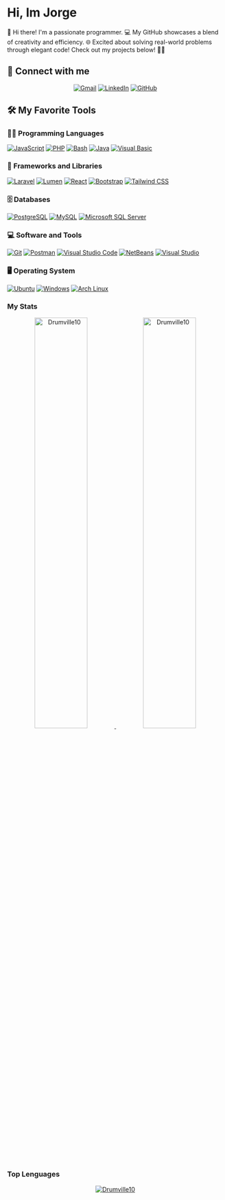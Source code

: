 # Hi, Im Jorge

👋 Hi there! I'm a passionate programmer. 💻 My GitHub showcases a blend of creativity and efficiency. 🌐 Excited about solving real-world problems through elegant code! Check out my projects below! 👨‍💻

## 🤝 Connect with me
<p align="center">
	<a href="mailto:jorgecontact10@gmail.com"><img img src="https://img.shields.io/badge/gmail-%23EA4335.svg?style=plastic&logo=gmail&logoColor=white" alt="Gmail"/></a>
	<a href="[https://www.linkedin.com/in/bouaskaoun/](https://www.linkedin.com/in/jorge-ronaldo-zegarra-mendoza-41919b270/)"><img src="https://img.shields.io/badge/linkedin-%230A66C2.svg?style=plastic&logo=linkedin&logoColor=white" alt="LinkedIn"/></a>
	<a href="https://github.com/Drumville10"><img src="https://img.shields.io/badge/github-%23181717.svg?style=plastic&logo=github&logoColor=white" alt="GitHub"/></a>

## 🛠️ My Favorite Tools

### 👨‍💻 Programming Languages

<p>
	<a href="https://github.com/Drumville10"><img alt="JavaScript" src="https://img.shields.io/badge/JavaScript%20-%23F7DF1E.svg?logo=javascript&logoColor=black"></a>
	<a href="https://github.com/Drumville10"><img alt="PHP" src="https://img.shields.io/badge/PHP%20-%2314354C.svg?logo=php&logoColor=white"></a>
 	<a href="https://github.com/Drumville10"><img alt="Bash" src="https://img.shields.io/badge/Bash%20-%234EAA25.svg?logo=gnu-bash&logoColor=white"></a>
	<a href="https://github.com/Drumville10"><img alt="Java" src="https://img.shields.io/badge/Java-%23D0742B.svg?logo=java&logoColor=white"></a>
  	<a href="https://github.com/Drumville10"><img alt="Visual Basic" src="https://img.shields.io/badge/Visual%20Basic%20-%23512BD4.svg?logo=visual-basic&logoColor=white"></a>
	

### 🧰 Frameworks and Libraries

<p>
	<a href="https://github.com/Drumville10"><img alt="Laravel" src="https://img.shields.io/badge/Laravel%20-%23FF362A.svg?logo=Laravel&logoColor=white"></a>
	<a href="https://github.com/Drumville10"><img alt="Lumen" src="https://img.shields.io/badge/Lumen%20-%23F4645F.svg?logo=Lumen&logoColor=white"></a>
	<a href="https://github.com/Drumville10"><img alt="React" src="https://img.shields.io/badge/React%20-%2361DAFB.svg?logo=react&logoColor=white"></a>
	<a href="https://github.com/Drumville10"><img alt="Bootstrap" src="https://img.shields.io/badge/Bootstrap%20-%23150458.svg?logo=Bootstrap&logoColor=white"></a>
	<a href="https://github.com/Drumville10"><img alt="Tailwind CSS" src="https://img.shields.io/badge/Tailwind%20CSS%20-%2306B6D4.svg?logo=tailwind-css&logoColor=white"></a>
</p>

### 🗄️ Databases

<p>
    	<a href="https://github.com/Drumville10"><img alt="PostgreSQL" src="https://img.shields.io/badge/PostgreSQL%20-%234169E1.svg?logo=postgresql&logoColor=white"></a>
	<a href="https://github.com/Drumville10"><img alt="MySQL" src="https://img.shields.io/badge/MySQL%20-%234479A1.svg?logo=mysql&logoColor=white"></a>
	<a href="https://github.com/Drumville10"><img alt="Microsoft SQL Server" src="https://img.shields.io/badge/Microsoft%20SQL%20Server%20-%23CC2927.svg?logo=microsoft-sql-server&logoColor=white"></a>

</p>

### 💻 Software and Tools

<p>
	<a href="https://github.com/Drumville10"><img alt="Git" src="https://img.shields.io/badge/Git%20-%23F05033.svg?logo=git&logoColor=white"></a>
	<a href="https://github.com/Drumville10"><img alt="Postman" src="https://img.shields.io/badge/Postman-FF6C37?logo=postman&logoColor=white"></a>
	<a href="https://github.com/Drumville10"><img alt="Visual Studio Code" src="https://img.shields.io/badge/Visual%20Studio%20Code-0078d7.svg?logo=visual-studio-code&logoColor=white"></a>
	<a href="https://github.com/Drumville10"><img alt="NetBeans" src="https://img.shields.io/badge/NetBeans%20-%231B6AC6.svg?logo=apache-netbeans-ide&logoColor=white"></a>
	<a href="https://github.com/Drumville10"><img alt="Visual Studio" src="https://img.shields.io/badge/Visual%20Studio%20-%235C2D91.svg?logo=visual-studio&logoColor=white"></a>

</p>

### 🖥️ Operating System
<p>
	<a href="https://github.com/Drumville10"><img alt="Ubuntu" src="https://img.shields.io/badge/Ubuntu-E95420?logo=ubuntu&logoColor=white"></a>
	<a href="https://github.com/Drumville10"><img alt="Windows" src="https://img.shields.io/badge/Windows-0078D6?logo=windows&logoColor=white"></a>
	<a href="https://github.com/Drumville10"><img alt="Arch Linux" src="https://img.shields.io/badge/Arch%20Linux-1793D1?logo=arch-linux&logoColor=white"></a>
</p>


### My Stats

<p align="center">
	<a href="[https://github.com/Drumville10](https://github.com/Drumville10)">
		<img width="49.5%" src="https://github-readme-stats.vercel.app/api?username=Drumville10&show_icons=true" alt="Drumville10">
		<img width="49.5%" src="https://github-readme-streak-stats.herokuapp.com/?user=Drumville10" alt="Drumville10">
	</a>
</p>
<br/>

### Top Lenguages
<p align="center">
	<a href="https://github.com/Drumville10">
	<img src="https://github-readme-stats.vercel.app/api/top-langs/?username=Drumville10&langs_count=8&layout=compact" alt="Drumville10">
	</a>
	<br/>
</p>
<br/>


